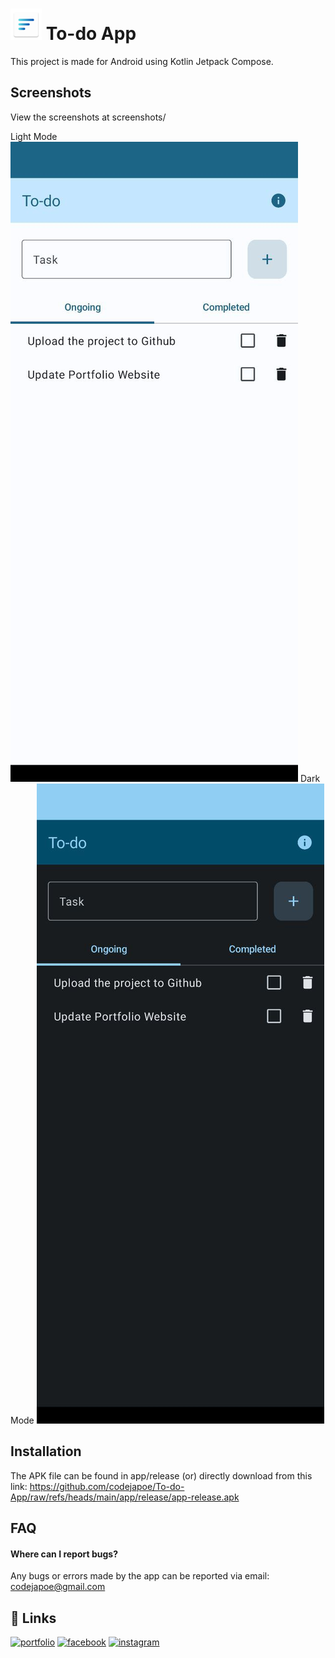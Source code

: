 <h1><img src="https://raw.githubusercontent.com/codejapoe/To-do-App/refs/heads/main/app/src/main/res/mipmap-hdpi/ic_launcher.webp" height="50" weight="50"> To-do App</h1>

This project is made for Android using Kotlin Jetpack Compose.

## Screenshots
View the screenshots at screenshots/

Light Mode
![App Screenshot](https://github.com/codejapoe/To-do-App/blob/main/screenshots/screenshot%20(1).jpg?raw=true)
Dark Mode
![App Screenshot](https://github.com/codejapoe/To-do-App/blob/main/screenshots/screenshot%20(4).jpg?raw=true)
## Installation

The APK file can be found in app/release (or) directly download from this link: https://github.com/codejapoe/To-do-App/raw/refs/heads/main/app/release/app-release.apk

## FAQ

#### Where can I report bugs?

Any bugs or errors made by the app can be reported via email: codejapoe@gmail.com
## 🔗 Links
[![portfolio](https://img.shields.io/badge/my_portfolio-000?style=for-the-badge&logo=ko-fi&logoColor=white)](https://codejapoe.xyz/)
[![facebook](https://img.shields.io/badge/facebook-0A66C2?style=for-the-badge&logo=facebook&logoColor=white)](https://www.facebook.com/codejapoe)
[![instagram](https://img.shields.io/badge/instagram-ee2a7b?style=for-the-badge&logo=instagram&logoColor=white)](https://instagram.com/codejapoe)
